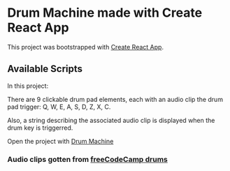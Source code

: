 # Drum Machine made with Create React App

This project was bootstrapped with [Create React App](https://github.com/facebook/create-react-app).

## Available Scripts

In this project:

 There are 9 clickable drum pad elements, each with an audio clip the drum pad trigger: Q, W, E, A, S, D, Z, X, C.

Also, a string describing the associated audio clip is displayed when the drum key is triggerred.

Open the project with [Drum Machine](https://sotonye0808.github.io/drumMachine/)

### Audio clips gotten from [freeCodeCamp drums](https://s3.amazonaws.com/freecodecamp/drums/)